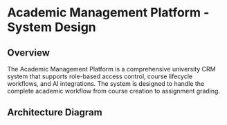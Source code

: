 # Academic Management Platform - System Design

## Overview

The Academic Management Platform is a comprehensive university CRM system that supports role-based access control, course lifecycle workflows, and AI integrations. The system is designed to handle the complete academic workflow from course creation to assignment grading.

## Architecture Diagram

